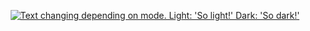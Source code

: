<p align="center">
  <a href="https://github.com/lendradxx">
    <picture>
      <source media="(prefers-color-scheme: dark)" srcset="https://github.com/lendradxx/lendradxx/blob/master/assets/banner-dark.png">
      <img alt="Text changing depending on mode. Light: 'So light!' Dark: 'So dark!'" src="https://github.com/lendradxx/lendradxx/blob/master/assets/banner-light.webp">
    </picture>
  </a>
</p>

<!-- <p align="center">
<a href="https://github.com/lendradxx"><img src="https://u8views.com/api/v1/github/profiles/84779163/views/day-week-month-total-count.svg"></a>
</p> -->

<!-- ---

<p align="center">
<img height="200px" src="https://github-readme-stats.vercel.app/api?username=lendradxx&theme=react&show_icons=true&hide_border=true" />
<img height="200px" src="https://github-readme-stats.vercel.app/api/top-langs/?username=lendradxx&theme=react&layout=donut&langs_count=5&custom_title=Top%205%20Used%20Languages&hide_border=true" />
</p> -->

<!--
<p align="left">
<a href="https://github.com/lendradxx"><img align="left" src="https://github-profile-trophy.vercel.app/?username=lendradxx&no-bg=true&no-frame=true&column=3" /></a>
</p>



<p align="right">
<a href="https://github.com/lendradxx"><img align="center" src="https://metrics.lecoq.io/lendradxx?template=classic&base.header=0&base.activity=0&base.community=0&base.repositories=0&base.metadata=0&people=1&base=header%2C%20activity%2C%20community%2C%20repositories%2C%20metadata&base.indepth=false&base.hireable=false&base.skip=false&people=false&people.identicons=false&people.identicons.hide=false&people.size=32&people.types=followers%2C%20following%2C%20sponsors&people.shuffle=false&config.timezone=Asia%2FJakarta" /></a>
</p> -->

<!--
<a href="https://gitlab.com/lendradxx"><img align="center"src="https://github.com/tandpfun/skill-icons/raw/main/icons/GitLab-Dark.svg" width="32px" /></a> --

<h3 align="center">Follow me on</h3>
<p align="center">

</p>

--- -->

<!-- ---

<p align="center">
<img src="https://github-readme-activity-graph.vercel.app/graph?username=lendradxx&theme=react-dark&hide_border=true&radius=8&hide_title=true" align="center" />
</p> -->

<!-- <p align="center">
  <a href="https://github.com/lendradxx">
    <img src="https://skillicons.dev/icons?i=php,css,html,css,js,linux" />
  </a>
</p> -->

<!-- <p>
<img src="https://github.com/lendradxx/lendradxx/blob/assets/snake.svg?raw" align="center" />
</p> -->
